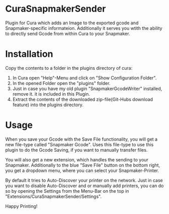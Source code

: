 # CuraSnapmakerSender
Plugin for Cura which adds an Image to the exported gcode and Snapmaker-specific informateion. Additionally it serves you wtith the ability to directly send Gcode from within Cura to your Snapmaker.

# Installation
Copy the contents to a folder in the plugins directory of cura:
 1. In Cura open "Help"-Menu and click on "Show Configuration Folder".
 2. In the opened Folder open the "plugins" folder.
 3. Just in case you have my old plugin "SnapmakerGcodeWriter" installed, remove it. it is included in this Plugin.
 4. Extract the contents of the downloaded zip-file(Git-Hubs download feature) into the plugins directory.

# Usage
When you save your Gcode with the Save File functionality, you will get a new file-type called "Snapmaker Gcode". Uses this file-type to use this plugin to do the Gcode Saving, if you want to manually transfer files.

You will also get a new extension, which handles the sending to your Snapmaker. 
Additionally to the blue "Save File" button on the bottom right, you get a dropdown menu, where you can select your Snapmaker-Printer.

By default it tries to Auto-Discover your printer on the network. Just in case you want to disable Auto-Discover and or manually add printers, you can do so by opening the Settings from the Menu-Bar on the top in "Extensions/CuraSnapmakerSender/Settings".

Happy Printing!
